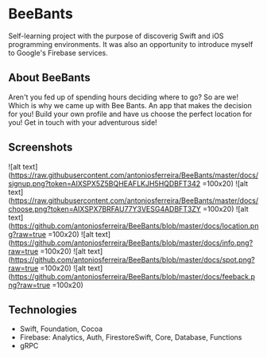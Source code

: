 # BeeBants
Self-learning project with the purpose of discoverig Swift and iOS programming environments.
It was also an opportunity to introduce myself to Google's Firebase services.

## About BeeBants
Aren't you fed up of spending hours deciding where to go? So are we! Which is why we came up with Bee Bants. An app that makes the decision for you! 
Build your own profile and have us choose the perfect location for you! Get in touch with your adventurous side!

## Screenshots  
![alt text](https://raw.githubusercontent.com/antoniosferreira/BeeBants/master/docs/signup.png?token=AIXSPX5Z5BQHEAFLKJH5HQDBFT342 =100x20)
![alt text](https://raw.githubusercontent.com/antoniosferreira/BeeBants/master/docs/choose.png?token=AIXSPX7BRFAU77Y3VESG4ADBFT3ZY =100x20)
![alt text](https://github.com/antoniosferreira/BeeBants/blob/master/docs/location.png?raw=true =100x20)
![alt text](https://github.com/antoniosferreira/BeeBants/blob/master/docs/info.png?raw=true =100x20)
![alt text](https://github.com/antoniosferreira/BeeBants/blob/master/docs/spot.png?raw=true =100x20)
![alt text](https://github.com/antoniosferreira/BeeBants/blob/master/docs/feeback.png?raw=true =100x20)


## Technologies
- Swift, Foundation, Cocoa 
- Firebase: Analytics, Auth, FirestoreSwift, Core, Database, Functions
- gRPC